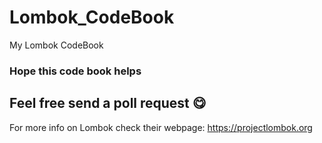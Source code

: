 # Lombok_CodeBook
My Lombok CodeBook
### Hope this code book helps
## Feel free send a poll request 😋

For more info on Lombok check their webpage: https://projectlombok.org
